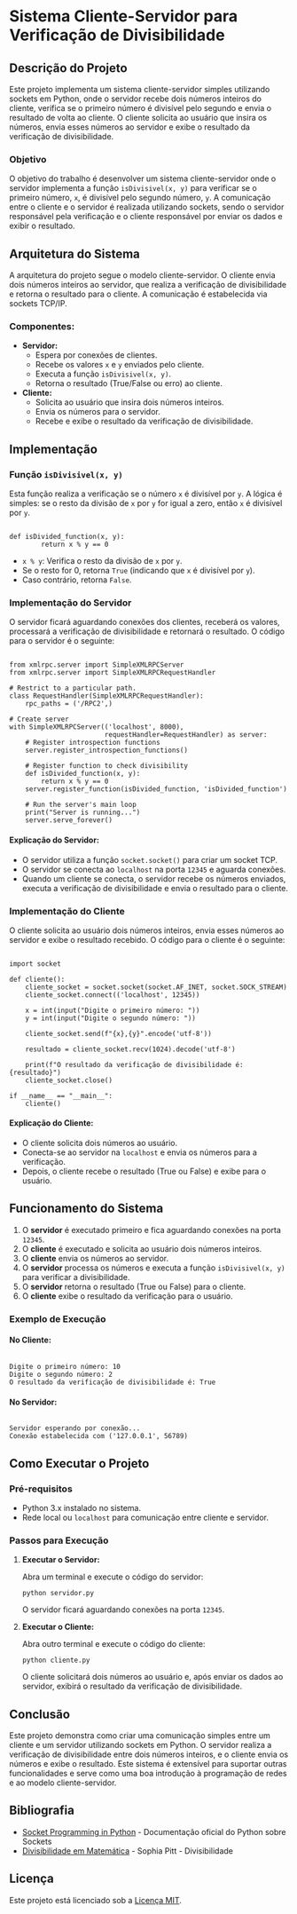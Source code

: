 <h1>Sistema Cliente-Servidor para Verificação de Divisibilidade</h1>

<h2>Descrição do Projeto</h2>

<p>Este projeto implementa um sistema cliente-servidor simples utilizando sockets em Python, onde o servidor recebe dois números inteiros do cliente, verifica se o primeiro número é divisível pelo segundo e envia o resultado de volta ao cliente. O cliente solicita ao usuário que insira os números, envia esses números ao servidor e exibe o resultado da verificação de divisibilidade.</p>

<h3>Objetivo</h3>

<p>O objetivo do trabalho é desenvolver um sistema cliente-servidor onde o servidor implementa a função <code>isDivisivel(x, y)</code> para verificar se o primeiro número, <code>x</code>, é divisível pelo segundo número, <code>y</code>. A comunicação entre o cliente e o servidor é realizada utilizando sockets, sendo o servidor responsável pela verificação e o cliente responsável por enviar os dados e exibir o resultado.</p>

<h2>Arquitetura do Sistema</h2>

<p>A arquitetura do projeto segue o modelo cliente-servidor. O cliente envia dois números inteiros ao servidor, que realiza a verificação de divisibilidade e retorna o resultado para o cliente. A comunicação é estabelecida via sockets TCP/IP.</p>

<h3>Componentes:</h3>
<ul>
  <li><strong>Servidor:</strong>
    <ul>
      <li>Espera por conexões de clientes.</li>
      <li>Recebe os valores <code>x</code> e <code>y</code> enviados pelo cliente.</li>
      <li>Executa a função <code>isDivisivel(x, y)</code>.</li>
      <li>Retorna o resultado (True/False ou erro) ao cliente.</li>
    </ul>
  </li>
  <li><strong>Cliente:</strong>
    <ul>
      <li>Solicita ao usuário que insira dois números inteiros.</li>
      <li>Envia os números para o servidor.</li>
      <li>Recebe e exibe o resultado da verificação de divisibilidade.</li>
    </ul>
  </li>
</ul>

<h2>Implementação</h2>

<h3>Função <code>isDivisivel(x, y)</code></h3>

<p>Esta função realiza a verificação se o número <code>x</code> é divisível por <code>y</code>. A lógica é simples: se o resto da divisão de <code>x</code> por <code>y</code> for igual a zero, então <code>x</code> é divisível por <code>y</code>.</p>

<pre><code>
def isDivided_function(x, y):
        return x % y == 0
</code></pre>

<ul>
  <li><code>x % y</code>: Verifica o resto da divisão de <code>x</code> por <code>y</code>.</li>
  <li>Se o resto for 0, retorna <code>True</code> (indicando que <code>x</code> é divisível por <code>y</code>).</li>
  <li>Caso contrário, retorna <code>False</code>.</li>
</ul>

<h3>Implementação do Servidor</h3>

<p>O servidor ficará aguardando conexões dos clientes, receberá os valores, processará a verificação de divisibilidade e retornará o resultado. O código para o servidor é o seguinte:</p>

<pre><code>
from xmlrpc.server import SimpleXMLRPCServer
from xmlrpc.server import SimpleXMLRPCRequestHandler

# Restrict to a particular path.
class RequestHandler(SimpleXMLRPCRequestHandler):
    rpc_paths = ('/RPC2',)

# Create server
with SimpleXMLRPCServer(('localhost', 8000),
                        requestHandler=RequestHandler) as server:
    # Register introspection functions
    server.register_introspection_functions()
    
    # Register function to check divisibility
    def isDivided_function(x, y):
        return x % y == 0
    server.register_function(isDivided_function, 'isDivided_function')

    # Run the server's main loop
    print("Server is running...")
    server.serve_forever()
</code></pre>

<h4>Explicação do Servidor:</h4>
<ul>
  <li>O servidor utiliza a função <code>socket.socket()</code> para criar um socket TCP.</li>
  <li>O servidor se conecta ao <code>localhost</code> na porta <code>12345</code> e aguarda conexões.</li>
  <li>Quando um cliente se conecta, o servidor recebe os números enviados, executa a verificação de divisibilidade e envia o resultado para o cliente.</li>
</ul>

<h3>Implementação do Cliente</h3>

<p>O cliente solicita ao usuário dois números inteiros, envia esses números ao servidor e exibe o resultado recebido. O código para o cliente é o seguinte:</p>

<pre><code>
import socket

def cliente():
    cliente_socket = socket.socket(socket.AF_INET, socket.SOCK_STREAM)
    cliente_socket.connect(('localhost', 12345))

    x = int(input("Digite o primeiro número: "))
    y = int(input("Digite o segundo número: "))

    cliente_socket.send(f"{x},{y}".encode('utf-8'))

    resultado = cliente_socket.recv(1024).decode('utf-8')

    print(f"O resultado da verificação de divisibilidade é: {resultado}")
    cliente_socket.close()

if __name__ == "__main__":
    cliente()
</code></pre>

<h4>Explicação do Cliente:</h4>
<ul>
  <li>O cliente solicita dois números ao usuário.</li>
  <li>Conecta-se ao servidor na <code>localhost</code> e envia os números para a verificação.</li>
  <li>Depois, o cliente recebe o resultado (True ou False) e exibe para o usuário.</li>
</ul>

<h2>Funcionamento do Sistema</h2>

<ol>
  <li>O <strong>servidor</strong> é executado primeiro e fica aguardando conexões na porta <code>12345</code>.</li>
  <li>O <strong>cliente</strong> é executado e solicita ao usuário dois números inteiros.</li>
  <li>O <strong>cliente</strong> envia os números ao servidor.</li>
  <li>O <strong>servidor</strong> processa os números e executa a função <code>isDivisivel(x, y)</code> para verificar a divisibilidade.</li>
  <li>O <strong>servidor</strong> retorna o resultado (True ou False) para o cliente.</li>
  <li>O <strong>cliente</strong> exibe o resultado da verificação para o usuário.</li>
</ol>

<h3>Exemplo de Execução</h3>

<h4>No Cliente:</h4>
<pre><code>
Digite o primeiro número: 10
Digite o segundo número: 2
O resultado da verificação de divisibilidade é: True
</code></pre>

<h4>No Servidor:</h4>
<pre><code>
Servidor esperando por conexão...
Conexão estabelecida com ('127.0.0.1', 56789)
</code></pre>

<h2>Como Executar o Projeto</h2>

<h3>Pré-requisitos</h3>

<ul>
  <li>Python 3.x instalado no sistema.</li>
  <li>Rede local ou <code>localhost</code> para comunicação entre cliente e servidor.</li>
</ul>

<h3>Passos para Execução</h3>

<ol>
  <li><strong>Executar o Servidor:</strong>
    <p>Abra um terminal e execute o código do servidor:</p>
    <pre><code>python servidor.py</code></pre>
    <p>O servidor ficará aguardando conexões na porta <code>12345</code>.</p>
  </li>
  <li><strong>Executar o Cliente:</strong>
    <p>Abra outro terminal e execute o código do cliente:</p>
    <pre><code>python cliente.py</code></pre>
    <p>O cliente solicitará dois números ao usuário e, após enviar os dados ao servidor, exibirá o resultado da verificação de divisibilidade.</p>
  </li>
</ol>

<h2>Conclusão</h2>

<p>Este projeto demonstra como criar uma comunicação simples entre um cliente e um servidor utilizando sockets em Python. O servidor realiza a verificação de divisibilidade entre dois números inteiros, e o cliente envia os números e exibe o resultado. Este sistema é extensível para suportar outras funcionalidades e serve como uma boa introdução à programação de redes e ao modelo cliente-servidor.</p>

<h2>Bibliografia</h2>

<ul>
  <li><a href="https://docs.python.org/3/library/socket.html">Socket Programming in Python</a> - Documentação oficial do Python sobre Sockets</li>
  <li><a href="https://www.sophia.pitt.edu/divisibility-operations">Divisibilidade em Matemática</a> - Sophia Pitt - Divisibilidade</li>
</ul>

<h2>Licença</h2>

<p>Este projeto está licenciado sob a <a href="LICENSE">Licença MIT</a>.</p>

